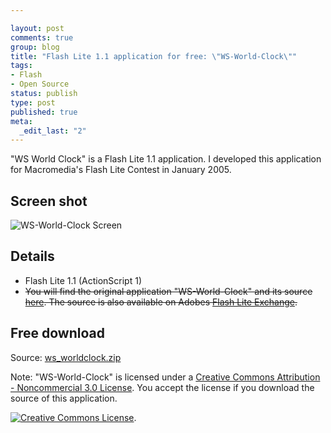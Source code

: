 ```yaml
--- 

layout: post
comments: true
group: blog
title: "Flash Lite 1.1 application for free: \"WS-World-Clock\""
tags: 
- Flash
- Open Source
status: publish
type: post
published: true
meta: 
  _edit_last: "2"
---
```

"WS World Clock" is a Flash Lite 1.1 application. I developed this application for Macromedia's Flash Lite Contest in January 2005.

<!--more-->

## Screen shot

![WS-World-Clock Screen](/blog/uploads/2007/02/ws_worldclock_screen.jpg)

## Details

*   Flash Lite 1.1 (ActionScript 1)
*   <strike>You will find the original application "WS-World-Clock" and its source [here](/popup/worldclock.php). The source is also available on Adobes [Flash Lite Exchange](http://www.adobe.com/cfusion/exchange/index.cfm?event=extensionDetail&extid=1022846).</strike>

## Free download

Source: [ws_worldclock.zip](/blog/uploads/2007/02/19/ws_worldclock.zip)

Note: "WS-World-Clock" is licensed under a [Creative Commons Attribution - Noncommercial 3.0 License](http://creativecommons.org/licenses/by-nc/3.0/). You accept the license if you download the source of this application.

[![Creative Commons License](http://creativecommons.org/images/public/somerights20.png)](http://creativecommons.org/licenses/by-nc/3.0/).
